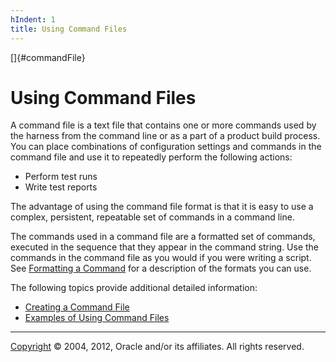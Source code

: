 ```yaml
---
hIndent: 1
title: Using Command Files
---
```


[]{#commandFile}

# Using Command Files

A command file is a text file that contains one or more commands used by the harness from the
command line or as a part of a product build process. You can place combinations of configuration
settings and commands in the command file and use it to repeatedly perform the following actions:

-   Perform test runs
-   Write test reports

The advantage of using the command file format is that it is easy to use a complex, persistent,
repeatable set of commands in a command line.

The commands used in a command file are a formatted set of commands, executed in the sequence that
they appear in the command string. Use the commands in the command file as you would if you were
writing a script. See [Formatting a Command](formatCommands.html) for a description of the formats
you can use.

The following topics provide additional detailed information:

-   [Creating a Command File](creatingCommandFile.html)
-   [Examples of Using Command Files](examplesCommandFile.html)

----------------------------------------------------------------------------------------------------

[Copyright](../copyright.html) © 2004, 2012, Oracle and/or its affiliates. All rights reserved.
